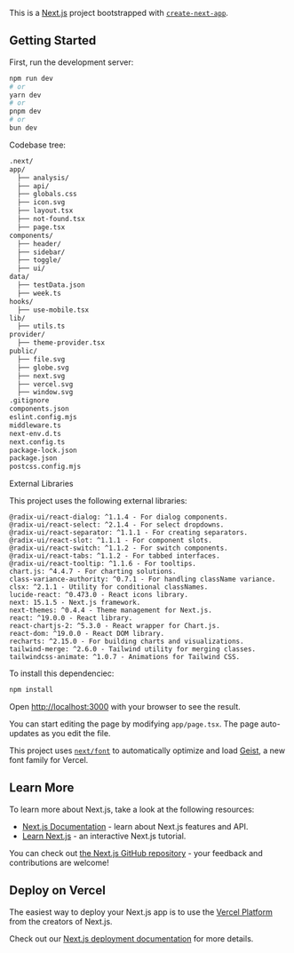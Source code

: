 This is a [Next.js](https://nextjs.org) project bootstrapped with [`create-next-app`](https://nextjs.org/docs/app/api-reference/cli/create-next-app).

## Getting Started

First, run the development server:

```bash
npm run dev
# or
yarn dev
# or
pnpm dev
# or
bun dev
```

Codebase tree:
```bash
.next/
app/
  ├── analysis/
  ├── api/
  ├── globals.css
  ├── icon.svg
  ├── layout.tsx
  ├── not-found.tsx
  ├── page.tsx
components/
  ├── header/
  ├── sidebar/
  ├── toggle/
  ├── ui/
data/
  ├── testData.json
  ├── week.ts
hooks/
  ├── use-mobile.tsx
lib/
  ├── utils.ts
provider/
  ├── theme-provider.tsx
public/
  ├── file.svg
  ├── globe.svg
  ├── next.svg
  ├── vercel.svg
  ├── window.svg
.gitignore
components.json
eslint.config.mjs
middleware.ts
next-env.d.ts
next.config.ts
package-lock.json
package.json
postcss.config.mjs
```
External Libraries

This project uses the following external libraries:

    @radix-ui/react-dialog: ^1.1.4 - For dialog components.
    @radix-ui/react-select: ^2.1.4 - For select dropdowns.
    @radix-ui/react-separator: ^1.1.1 - For creating separators.
    @radix-ui/react-slot: ^1.1.1 - For component slots.
    @radix-ui/react-switch: ^1.1.2 - For switch components.
    @radix-ui/react-tabs: ^1.1.2 - For tabbed interfaces.
    @radix-ui/react-tooltip: ^1.1.6 - For tooltips.
    chart.js: ^4.4.7 - For charting solutions.
    class-variance-authority: ^0.7.1 - For handling className variance.
    clsx: ^2.1.1 - Utility for conditional classNames.
    lucide-react: ^0.473.0 - React icons library.
    next: 15.1.5 - Next.js framework.
    next-themes: ^0.4.4 - Theme management for Next.js.
    react: ^19.0.0 - React library.
    react-chartjs-2: ^5.3.0 - React wrapper for Chart.js.
    react-dom: ^19.0.0 - React DOM library.
    recharts: ^2.15.0 - For building charts and visualizations.
    tailwind-merge: ^2.6.0 - Tailwind utility for merging classes.
    tailwindcss-animate: ^1.0.7 - Animations for Tailwind CSS.

To install this dependenciec:
```bash
npm install
```

Open [http://localhost:3000](http://localhost:3000) with your browser to see the result.

You can start editing the page by modifying `app/page.tsx`. The page auto-updates as you edit the file.

This project uses [`next/font`](https://nextjs.org/docs/app/building-your-application/optimizing/fonts) to automatically optimize and load [Geist](https://vercel.com/font), a new font family for Vercel.

## Learn More

To learn more about Next.js, take a look at the following resources:

- [Next.js Documentation](https://nextjs.org/docs) - learn about Next.js features and API.
- [Learn Next.js](https://nextjs.org/learn) - an interactive Next.js tutorial.

You can check out [the Next.js GitHub repository](https://github.com/vercel/next.js) - your feedback and contributions are welcome!

## Deploy on Vercel

The easiest way to deploy your Next.js app is to use the [Vercel Platform](https://vercel.com/new?utm_medium=default-template&filter=next.js&utm_source=create-next-app&utm_campaign=create-next-app-readme) from the creators of Next.js.

Check out our [Next.js deployment documentation](https://nextjs.org/docs/app/building-your-application/deploying) for more details.
